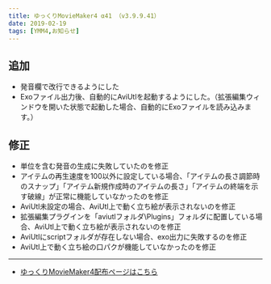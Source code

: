 ```yaml
---
title: ゆっくりMovieMaker4 α41 （v3.9.9.41）
date: 2019-02-19
tags: [YMM4,お知らせ]
---
```

## 追加
- 発音欄で改行できるようにした
- Exoファイル出力後、自動的にAviUtlを起動するようにした。（拡張編集ウィンドウを開いた状態で起動した場合、自動的にExoファイルを読み込みます。）
## 修正
- 単位を含む発音の生成に失敗していたのを修正
- アイテムの再生速度を100以外に設定している場合、「アイテムの長さ調節時のスナップ」「アイテム新規作成時のアイテムの長さ」「アイテムの終端を示す破線」が正常に機能していなかったのを修正
- AviUtl未設定の場合、AviUtl上で動く立ち絵が表示されないのを修正
- 拡張編集プラグインを「aviutlフォルダ\Plugins」フォルダに配置している場合、AviUtl上で動く立ち絵が表示されないのを修正
- AviUtlにscriptフォルダが存在しない場合、exo出力に失敗するのを修正
- AviUtl上で動く立ち絵の口パクが機能していなかったのを修正

---

- [ゆっくりMovieMaker4配布ページはこちら](../index.md)